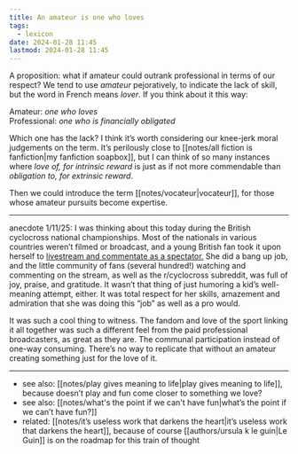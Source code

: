 ```yaml
---
title: An amateur is one who loves
tags:
  - lexicon
date: 2024-01-28 11:45
lastmod: 2024-01-28 11:45
---
```

A proposition: what if amateur could outrank professional in terms of our respect? We tend to use *amateur* pejoratively, to indicate the lack of skill, but the word in French means *lover*. If you think about it this way:

Amateur: *one who loves*  
Professional: *one who is financially obligated*

Which one has the lack? I think it’s worth considering our knee-jerk moral judgements on the term. It’s perilously close to [[notes/all fiction is fanfiction|my fanfiction soapbox]], but I can think of so many instances where *love of, for intrinsic reward* is just as if not more commendable than *obligation to, for extrinsic reward*. 

Then we could introduce the term [[notes/vocateur|vocateur]], for those whose amateur pursuits become expertise.

---
anecdote 1/11/25: I was thinking about this today during the British cyclocross national championships. Most of the nationals in various countries weren’t filmed or broadcast, and a young British fan took it upon herself to [livestream and commentate as a spectator.](https://www.youtube.com/watch?v=3ecCeI02yts) She did a bang up job, and the little community of fans (several hundred!) watching and commenting on the stream, as well as the r/cyclocross subreddit, was full of joy, praise, and gratitude. It wasn’t that thing of just humoring a kid’s well-meaning attempt, either. It was total respect for her skills, amazement and admiration that she was doing this “job” as well as a pro would.

It was such a cool thing to witness. The fandom and love of the sport linking it all together was such a different feel from the paid professional broadcasters, as great as they are. The communal participation instead of one-way consuming. There’s no way to replicate that without an amateur creating something just for the love of it.

---
- see also: [[notes/play gives meaning to life|play gives meaning to life]], because doesn’t play and fun come closer to something we love?
- see also: [[notes/what's the point if we can't have fun|what’s the point if we can’t have fun?]]
- related: [[notes/it’s useless work that darkens the heart|it’s useless work that darkens the heart]], because of course [[authors/ursula k le guin|Le Guin]] is on the roadmap for this train of thought